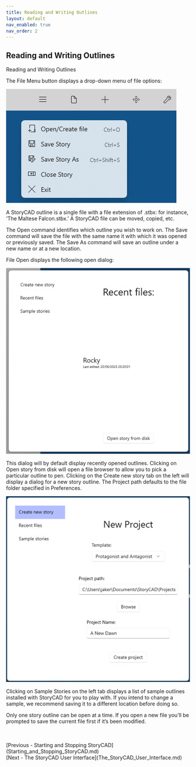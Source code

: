 ```yaml
---
title: Reading and Writing Outlines
layout: default
nav_enabled: true
nav_order: 2
---
```

## Reading and Writing Outlines ##
Reading and Writing Outlines

The File Menu button displays a drop-down menu of file options:

![](File-Menu.png)


A StoryCAD outline is a single file with a file extension of .stbx: for instance, ‘The Maltese Falcon.stbx.’   A StoryCAD file can be moved, copied, etc.
 
The Open command identifies which outline you wish to work on. The Save command will save the file with the same name it with which it was opened or previously saved. The Save As command will save an outline under a new name or at a new location. 

File Open displays the following open dialog:

![](File-Open-Dialog.png)

This dialog will by default display recently opened outlines. Clicking on Open story from disk will open a file browser to allow you to pick a particular outline to pen.  Clicking on the Create new story tab on the left will display a dialog for a new story outline. The Project path defaults to the file folder specified in Preferences.

![](Create-New-Outline-Dialog.png)
 
Clicking on Sample Stories on the left tab displays a list of sample outlines installed with StoryCAD for you to play with. If you intend to change a sample, we recommend saving it to a different location before doing so.

Only one story outline can be open at a time.  If you open a new file you'll be prompted to save the current file first if it’s been modified.

 <br/>
 <br/>
[Previous - Starting and Stopping StoryCAD](Starting_and_Stopping_StoryCAD.md) <br/>
[Next - The StoryCAD User Interface](The_StoryCAD_User_Interface.md) <br/>
